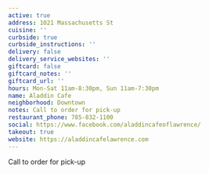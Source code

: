 ```yaml
---
active: true
address: 1021 Massachusetts St
cuisine: ''
curbside: true
curbside_instructions: ''
delivery: false
delivery_service_websites: ''
giftcard: false
giftcard_notes: ''
giftcard_url: ''
hours: Mon-Sat 11am-8:30pm, Sun 11am-7:30pm
name: Aladdin Cafe
neighborhood: Downtown
notes: Call to order for pick-up
restaurant_phone: 785-832-1100
social: https://www.facebook.com/aladdincafeoflawrence/
takeout: true
website: https://aladdincafelawrence.com
---
```


Call to order for pick-up
